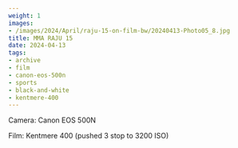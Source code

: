 ```yaml
---
weight: 1
images:
- /images/2024/April/raju-15-on-film-bw/20240413-Photo05_8.jpg
title: MMA RAJU 15
date: 2024-04-13
tags:
- archive
- film
- canon-eos-500n
- sports
- black-and-white
- kentmere-400
---
```


Camera: Canon EOS 500N

Film: Kentmere 400 (pushed 3 stop to 3200 ISO)